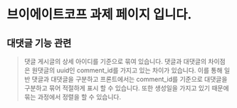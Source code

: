 # 브이에이트코프 과제 페이지 입니다.  

## 대댓글 기능 관련  

> 댓글 게시글의 상세 아이디를 기준으로 묶여 있습니다. 댓글과 대댓글의 차이점은 원댓글의 uuid인 comment_id를 가지고 있는 차이가 있습니다. 이를 통해 일반 댓글과 대댓글을 구분하고 프론트에서는 comment_id를 기준으로 대댓글을 구분하고 묶어 적절하게 표시 할 수 있습니다. 또한 생성일을 가지고 있기 때문에 묶는 과정에서 정렬을 할 수 있습니다.  